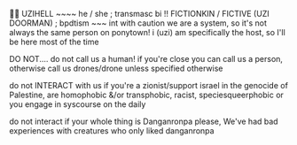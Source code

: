 🦇💜 UZIHELL ~~~~
he / she ; transmasc bi
!! FICTIONKIN / FICTIVE
      (UZI DOORMAN)
; bpdtism ~~~ int with caution
we are a system, so it's not always
the same person on ponytown!
i (uzi) am specifically the host,
so I'll be here most of the time

DO NOT.... 
do not call us a human! if you're
close you can call us a person, 
otherwise call us drones/drone
unless specified otherwise

do not INTERACT with us if you're a 
zionist/support israel in the genocide
of Palestine, are homophobic &/or 
transphobic, racist, speciesqueerphobic
or you engage in syscourse on the daily


do not interact if your whole thing
is Danganronpa please, We've had
bad experiences with creatures who
only liked danganronpa
